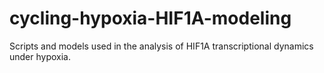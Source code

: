 # cycling-hypoxia-HIF1A-modeling
Scripts and models used in the analysis of HIF1A transcriptional dynamics under hypoxia.
